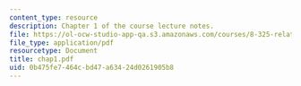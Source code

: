 ```yaml
---
content_type: resource
description: Chapter 1 of the course lecture notes.
file: https://ol-ocw-studio-app-qa.s3.amazonaws.com/courses/8-325-relativistic-quantum-field-theory-iii-spring-2003/0b475fe7464cbd47a63424d0261905b8_chap1.pdf
file_type: application/pdf
resourcetype: Document
title: chap1.pdf
uid: 0b475fe7-464c-bd47-a634-24d0261905b8
---
```

